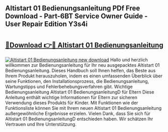 ## Altistart 01 Bedienungsanleitung PDf Free Download - Part-6BT Service Owner Guide - User Repair Edition Y3s4i

# <h2><a href="http://df24yyv.blite.top/?on=Altistart+01+Bedienungsanleitung">🔗Download 👉🔴 Altistart 01 Bedienungsanleitung</a></h2>

[![Altistart 01 Bedienungsanleitung new download](https://i.imgur.com/lujVjoI.png)](http://df24yyv.blite.top/?on=Altistart+01+Bedienungsanleitung)
Hallo und herzlich willkommen zur Bedienungsanleitung für Ihr neu ausgepacktes Altistart 01 Bedienungsanleitung. Dieses Handbuch soll Ihnen helfen, das Beste aus Ihrem Produkt herauszuholen, indem es einen umfassenden Überblick über seine Funktionen, den Installationsprozess, die Bedienungsanleitung, Wartungstipps und Fehlerbehebungsverfahren gibt. Wichtige Bedienungsanleitung Altistart 01 BedienungsanleitungD für Eltern Diese Anleitung enthält wichtige Informationen für Eltern zur sicheren Verwendung dieses Produkts für Kinder. Mit Funktionen wie der Funktionsliste können Sie mit Ihrem neuen Altistart 01 Bedienungsanleitung außergewöhnliche Ergebnisse erzielen. Vielen Dank, dass Sie sich für Altistart 01 BedienungsanleitungD entschieden haben. Wir schätzen Ihr Vertrauen und Ihre Unterstützung.

